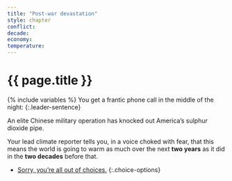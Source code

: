 ```yaml
---
title: "Post-war devastation"
style: chapter
conflict: 
decade: 
economy: 
temperature: 
---
```


<h1>{{ page.title }}</h1>

{% include variables %}
You get a frantic phone call in the middle of the night: 
{:.leader-sentence}

An elite Chinese military operation has knocked out America’s sulphur dioxide pipe.

Your lead climate reporter tells you, in a voice choked with fear, that this means the world is going to warm as much over the next **two years** as it did in the **two decades** before that.

- [Sorry, you’re all out of choices.](chapter_sudden-warming.html)
{:.choice-options}
